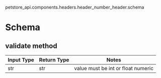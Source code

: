 petstore_api.components.headers.header_number_header.schema
# Schema

## validate method
Input Type | Return Type | Notes
------------ | ------------- | -------------
str | str | value must be int or float numeric
